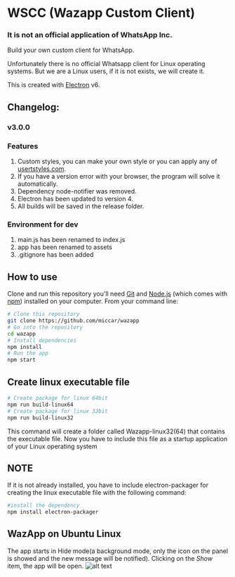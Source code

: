 # WSCC (Wazapp Custom Client)

### **It is not an official application of WhatsApp Inc.**

Build your own custom client for WhatsApp.

Unfortunately there is no official Whatsapp client for Linux operating systems. But we are a Linux users, if it is not exists, we will create it.

This is created with [Electron](https://electronjs.org/) v6.

## Changelog:

### v3.0.0

### Features
1. Custom styles, you can make your own style or you can apply any of [usertstyles.com](https://userstyles.org/styles/browse?search_terms=whatsapp&type=false).
2. If you have a version error with your browser, the program will solve it automatically.
3. Dependency node-notifier was removed.
4. Electron has been updated to version 4.
5. All builds will be saved in the release folder.

### Environment for dev
1. main.js has been renamed to index.js
2. app has been renamed to assets
3. .gitignore has been added

## How to use

Clone and run this repository you'll need [Git](https://git-scm.com) and [Node.js](https://nodejs.org/en/download/) (which comes with [npm](http://npmjs.com)) installed on your computer. From your command line:
```bash
# Clone this repository
git clone https://github.com/miccar/wazapp
# Go into the repository
cd wazapp
# Install dependencies
npm install
# Run the app
npm start
```

## Create linux executable file
```bash
# Create package for linux 64bit
npm run build-linux64
# Create package for linux 32bit
npm run build-linux32
```
This command will create a folder called Wazapp-linux32(64) that contains the executable file. Now you have to include this file as a startup application of your Linux operating system 

## NOTE
If it is not already installed, you have to include electron-packager for creating the linux executable file with the following command: 

```bash
#install the dependency 
npm install electron-packager
```
## WazApp on Ubuntu Linux
The app starts in Hide mode(a background mode, only the icon on the panel is showed and the new message will be notified).
Clicking on the _Show_ item, the app will be open.
 ![alt text](https://github.com/miccar/wazapp/blob/2%2C0/images/wazapp.jpg)
